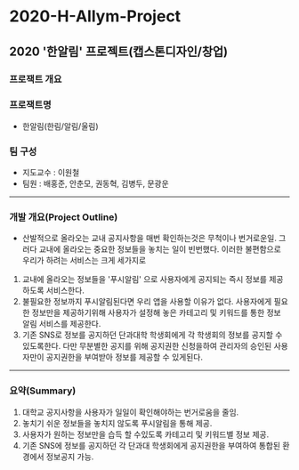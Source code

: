 # 2020-H-Allym-Project
## 2020 '한알림' 프로젝트(캡스톤디자인/창업)
### 프로잭트 개요
### 프로잭트명
* 한알림(한림/알림/울림)
### 팀 구성
* 지도교수 : 이원철
* 팀원 : 배홍준, 안춘모, 권동혁, 김병두, 문광운
---------
### 개발 개요(Project Outline)
* 산발적으로 올라오는 교내 공지사항을 매번 확인하는것은 무척이나 번거로운일. 그러다 교내에 올라오는 중요한 정보들을 놓치는 일이 빈번했다. 이러한 불편함으로 우리가 하려는 서비스는 크게 세가지로
 1. 교내에 올라오는 정보들을 '푸시알림' 으로 사용자에게 공지되는 즉시 정보를 제공하도록 서비스한다.
 2. 불필요한 정보까지 푸시알림된다면 우리 앱을 사용할 이유가 없다. 사용자에게 필요한 정보만을 제공하기위해 사용자가 설정해 놓은 카테고리 및 키워드를 통한 정보 알림 서비스를 제공한다. 
 3. 기존 SNS로 정보를 공지하던 단과대학 학생회에게 각 학생회의 정보를 공지할 수 있도록한다. 다만 무분별한 공지를 위해 공지권한 신청을하여 관리자의 승인된 사용자만이 공지권한을 부여받아 정보를 제공할 수 있게된다.
--------
### 요약(Summary)
  1. 대학교 공지사항을 사용자가 일일이 확인해야하는 번거로움을 줄임.
  2. 놓치기 쉬운 정보들을 놓치지 않도록 푸시알림을 통해 제공.
  3. 사용자가 원하는 정보만을 습득 할 수있도록 카테고리 및 키워드별 정보 제공.
  4. 기존 SNS에 정보를 공지하던 각 단과대 학생회에게 공지권한을 부여하여 통합된 환경에서 정보공지 가능.

